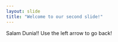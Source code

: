 ```yaml
---
layout: slide
title: "Welcome to our second slide!"
---
```

Salam Dunia!! 
Use the left arrow to go back!
